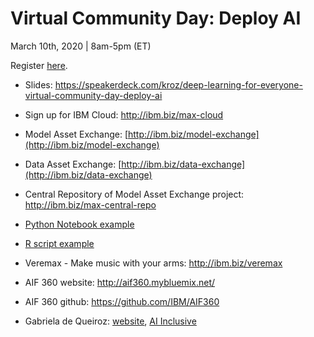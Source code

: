 # Virtual Community Day: Deploy AI

March 10th, 2020 | 8am-5pm (ET)

Register [here](https://ibm-deployai.bemyapp.com/r).

- Slides: https://speakerdeck.com/kroz/deep-learning-for-everyone-virtual-community-day-deploy-ai

- Sign up for IBM Cloud: http://ibm.biz/max-cloud

- Model Asset Exchange: [http://ibm.biz/model-exchange](http://ibm.biz/model-exchange)

- Data Asset Exchange: [http://ibm.biz/data-exchange](http://ibm.biz/data-exchange)

- Central Repository of Model Asset Exchange project: http://ibm.biz/max-central-repo

- [Python Notebook example](http://ibm.biz/max-notebook)

- [R script example](https://github.com/CODAIT/presentations/blob/master/talks/2019-11-08_Rday-Medellin/object_detector.R)

- Veremax - Make music with your arms: http://ibm.biz/veremax

- AIF 360 website: http://aif360.mybluemix.net/

- AIF 360 github: https://github.com/IBM/AIF360

- Gabriela de Queiroz: [website](https://k-roz.com/), [AI Inclusive](https://ai-inclusive.org)
